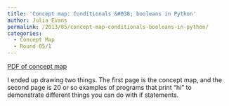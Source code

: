 ```yaml
---
title: 'Concept map: Conditionals &#038; booleans in Python'
author: Julia Evans
permalink: /2013/05/concept-map-conditionals-booleans-in-python/
categories:
  - Concept Map
  - Round 05/1
---
```

<a href="http://teaching.software-carpentry.org/wp-content/uploads/2013/05/software-carpentry-concept-map-on-if-statements.pdf" target="_blank">PDF of concept map</a>

I ended up drawing two things. The first page is the concept map, and the second page is 20 or so examples of programs that print &#8220;hi&#8221; to demonstrate different things you can do with if statements.
